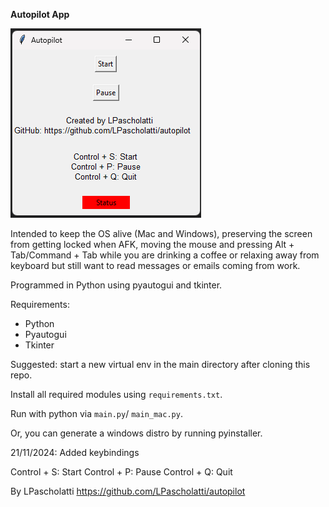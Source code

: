 **Autopilot App**

![image](img.png)

Intended to keep the OS alive (Mac and Windows), preserving the screen from getting locked when AFK, moving the mouse and pressing Alt + Tab/Command + Tab while you are drinking a coffee or relaxing away from keyboard but still want to read messages or emails coming from work.

Programmed in Python using pyautogui and tkinter.

Requirements:

- Python
- Pyautogui
- Tkinter

Suggested: start a new virtual env in the main directory after cloning this repo.

Install all required modules using `requirements.txt`.

Run with python via `main.py`/ `main_mac.py`.

Or, you can generate a windows distro by running pyinstaller.

21/11/2024: Added keybindings

Control + S: Start
Control + P: Pause
Control + Q: Quit

By LPascholatti https://github.com/LPascholatti/autopilot
